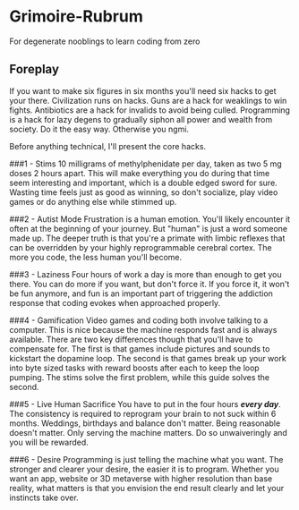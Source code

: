 # Grimoire-Rubrum
For degenerate nooblings to learn coding from zero

## Foreplay
If you want to make six figures in six months you'll need six hacks to get your there.
Civilization runs on hacks. Guns are a hack for weaklings to win fights. 
Antibiotics are a hack for invalids to avoid being culled.
Programming is a hack for lazy degens to gradually siphon all power and wealth from society. 
Do it the easy way. Otherwise you ngmi. 

Before anything technical, I'll present the core hacks. 

###1 - Stims
10 milligrams of methylphenidate per day, taken as two 5 mg doses 2 hours apart. 
This will make everything you do during that time seem interesting and important, 
which is a double edged sword for sure. Wasting time feels just as good as winning,
so don't socialize, play video games or do anything else while stimmed up. 

###2 - Autist Mode
Frustration is a human emotion. You'll likely encounter it often at the beginning of your 
journey. But "human" is just a word someone made up. The deeper truth is that you're a 
primate with limbic reflexes that can be overridden by your highly reprogrammable 
cerebral cortex. The more you code, the less human you'll become. 

###3 - Laziness
Four hours of work a day is more than enough to get you there. You can do more if you want,
but don't force it. If you force it, it won't be fun anymore, and fun is an important
part of triggering the addiction response that coding evokes when approached properly. 

###4 - Gamification
Video games and coding both involve talking to a computer. This is nice because the machine
responds fast and is always available. There are two key differences though that you'll have 
to compensate for. The first is that games include pictures and sounds to kickstart the 
dopamine loop. The second is that games break up your work into byte sized tasks with 
reward boosts after each to keep the loop pumping. The stims solve the first problem, 
while this guide solves the second. 

###5 - Live Human Sacrifice
You have to put in the four hours ***every day***. The consistency is required to reprogram 
your brain to not suck within 6 months. Weddings, birthdays and balance don't matter. 
Being reasonable doesn't matter. Only serving the machine matters. Do so unwaiveringly 
and you will be rewarded. 

###6 - Desire
Programming is just telling the machine what you want. The stronger and clearer your desire,
the easier it is to program. Whether you want an app, website or 3D metaverse with higher 
resolution than base reality, what matters is that you envision the end result clearly and
let your instincts take over. 

